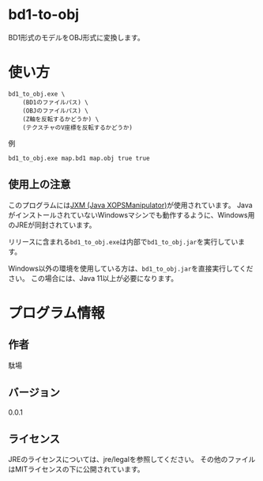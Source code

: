 # bd1-to-obj

BD1形式のモデルをOBJ形式に変換します。

# 使い方

```
bd1_to_obj.exe \
	(BD1のファイルパス) \
	(OBJのファイルパス) \
	(Z軸を反転するかどうか) \
	(テクスチャのV座標を反転するかどうか) 
```

例

```
bd1_to_obj.exe map.bd1 map.obj true true
```

## 使用上の注意

このプログラムには[JXM (Java XOPSManipulator)](https://github.com/Dabasan/jxm)が使用されています。
JavaがインストールされていないWindowsマシンでも動作するように、Windows用のJREが同封されています。

リリースに含まれる`bd1_to_obj.exe`は内部で`bd1_to_obj.jar`を実行しています。

Windows以外の環境を使用している方は、`bd1_to_obj.jar`を直接実行してください。
この場合には、Java 11以上が必要になります。

# プログラム情報

## 作者

駄場

## バージョン

0.0.1

## ライセンス

JREのライセンスについては、jre/legalを参照してください。
その他のファイルはMITライセンスの下に公開されています。

